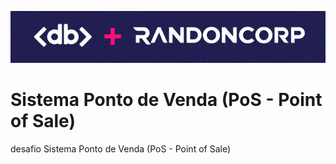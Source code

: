 ![Logo](logo.png)

# Sistema Ponto de Venda (PoS - Point of Sale)

desafio Sistema Ponto de Venda (PoS - Point of Sale)
